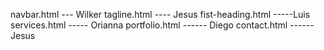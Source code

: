 navbar.html --- Wilker
tagline.html ---- Jesus
fist-heading.html -----Luis
services.html ----- Orianna
portfolio.html ------ Diego
contact.html ------ Jesus